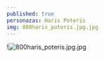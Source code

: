 ```yaml
---
published: true
personazas: Haris Poteris
img: 800haris_poteris.jpg.jpg
---
```

!![800haris_poteris.jpg.jpg]({{site.baseurl}}/img/personazai/800haris_poteris.jpg.jpg)

